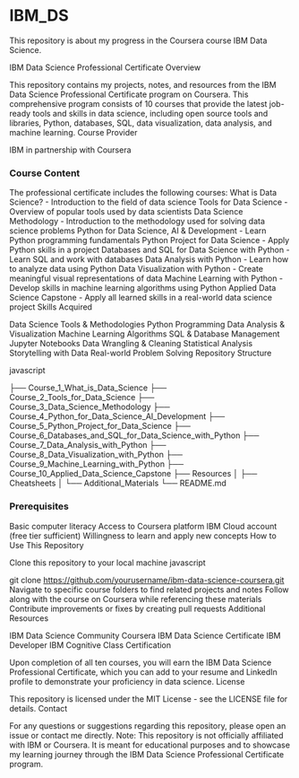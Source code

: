 # IBM_DS
This repository is about my progress in the Coursera course IBM Data Science.

IBM Data Science Professional Certificate
Overview

This repository contains my projects, notes, and resources from the IBM Data Science Professional Certificate program on Coursera. This comprehensive program consists of 10 courses that provide the latest job-ready tools and skills in data science, including open source tools and libraries, Python, databases, SQL, data visualization, data analysis, and machine learning.
Course Provider

IBM in partnership with Coursera

### Course Content

The professional certificate includes the following courses:
What is Data Science? - Introduction to the field of data science
Tools for Data Science - Overview of popular tools used by data scientists
Data Science Methodology - Introduction to the methodology used for solving data science problems
Python for Data Science, AI & Development - Learn Python programming fundamentals
Python Project for Data Science - Apply Python skills in a project
Databases and SQL for Data Science with Python - Learn SQL and work with databases
Data Analysis with Python - Learn how to analyze data using Python
Data Visualization with Python - Create meaningful visual representations of data
Machine Learning with Python - Develop skills in machine learning algorithms using Python
Applied Data Science Capstone - Apply all learned skills in a real-world data science project
Skills Acquired

Data Science Tools & Methodologies
Python Programming
Data Analysis & Visualization
Machine Learning Algorithms
SQL & Database Management
Jupyter Notebooks
Data Wrangling & Cleaning
Statistical Analysis
Storytelling with Data
Real-world Problem Solving
Repository Structure

javascript

├── Course_1_What_is_Data_Science
├── Course_2_Tools_for_Data_Science
├── Course_3_Data_Science_Methodology
├── Course_4_Python_for_Data_Science_AI_Development
├── Course_5_Python_Project_for_Data_Science
├── Course_6_Databases_and_SQL_for_Data_Science_with_Python
├── Course_7_Data_Analysis_with_Python
├── Course_8_Data_Visualization_with_Python
├── Course_9_Machine_Learning_with_Python
├── Course_10_Applied_Data_Science_Capstone
├── Resources
│   ├── Cheatsheets
│   └── Additional_Materials
└── README.md

### Prerequisites

Basic computer literacy
Access to Coursera platform
IBM Cloud account (free tier sufficient)
Willingness to learn and apply new concepts
How to Use This Repository

Clone this repository to your local machine
javascript

git clone https://github.com/yourusername/ibm-data-science-coursera.git
Navigate to specific course folders to find related projects and notes
Follow along with the course on Coursera while referencing these materials
Contribute improvements or fixes by creating pull requests
Additional Resources

IBM Data Science Community
Coursera IBM Data Science Certificate
IBM Developer
IBM Cognitive Class
Certification

Upon completion of all ten courses, you will earn the IBM Data Science Professional Certificate, which you can add to your resume and LinkedIn profile to demonstrate your proficiency in data science.
License

This repository is licensed under the MIT License - see the LICENSE file for details.
Contact

For any questions or suggestions regarding this repository, please open an issue or contact me directly.
Note: This repository is not officially affiliated with IBM or Coursera. It is meant for educational purposes and to showcase my learning journey through the IBM Data Science Professional Certificate program.
